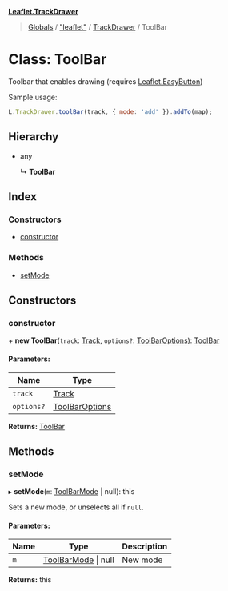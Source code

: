 **[Leaflet.TrackDrawer](../README.md)**

> [Globals](../README.md) / ["leaflet"](../modules/_leaflet_.md) / [TrackDrawer](../modules/_leaflet_.trackdrawer.md) / ToolBar

# Class: ToolBar

Toolbar that enables drawing (requires [Leaflet.EasyButton](https://github.com/CliffCloud/Leaflet.EasyButton))

Sample usage:
```javascript
L.TrackDrawer.toolBar(track, { mode: 'add' }).addTo(map);
```

## Hierarchy

* any

  ↳ **ToolBar**

## Index

### Constructors

* [constructor](_leaflet_.trackdrawer.toolbar.md#constructor)

### Methods

* [setMode](_leaflet_.trackdrawer.toolbar.md#setmode)

## Constructors

### constructor

\+ **new ToolBar**(`track`: [Track](_leaflet_.trackdrawer.track.md), `options?`: [ToolBarOptions](../interfaces/_leaflet_.trackdrawer.toolbaroptions.md)): [ToolBar](_leaflet_.trackdrawer.toolbar.md)

#### Parameters:

Name | Type |
------ | ------ |
`track` | [Track](_leaflet_.trackdrawer.track.md) |
`options?` | [ToolBarOptions](../interfaces/_leaflet_.trackdrawer.toolbaroptions.md) |

**Returns:** [ToolBar](_leaflet_.trackdrawer.toolbar.md)

## Methods

### setMode

▸ **setMode**(`m`: [ToolBarMode](../interfaces/_leaflet_.trackdrawer.toolbarmode.md) \| null): this

Sets a new mode, or unselects all if `null`.

#### Parameters:

Name | Type | Description |
------ | ------ | ------ |
`m` | [ToolBarMode](../interfaces/_leaflet_.trackdrawer.toolbarmode.md) \| null | New mode  |

**Returns:** this
